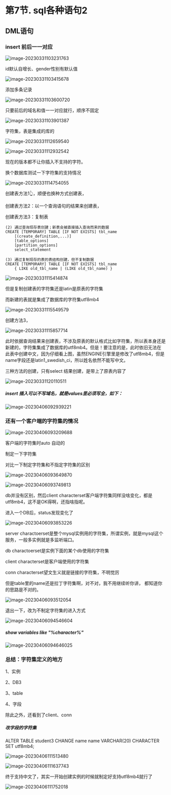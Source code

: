 # 第7节. sql各种语句2



## DML语句



### insert 前后一一对应

![image-20230331103231763](7-sql各种语句2.assets/image-20230331103231763.png)

id默认自增长、gender性别有默认值

![image-20230331103415678](7-sql各种语句2.assets/image-20230331103415678.png)

添加多条记录

![image-20230331103600720](7-sql各种语句2.assets/image-20230331103600720.png)

只要前后的域名和值一一对应就行，顺序不固定

![image-20230331103901387](7-sql各种语句2.assets/image-20230331103901387.png)

字符集，表是集成的库的

![image-20230331112659540](7-sql各种语句2.assets/image-20230331112659540.png)

![image-20230331112932542](7-sql各种语句2.assets/image-20230331112932542.png)

现在的版本都不让你插入不支持的字符。



换个数据库测试一下字符集的支持情况

![image-20230331114754055](7-sql各种语句2.assets/image-20230331114754055.png)

创建表方法1👆，顺便也换种方式创建表，

创建表方法2：以一个查询语句的结果来创建表，

创建表方法3：复制表

```
(2) 通过查询现存表创建；新表会被直接插入查询而来的数据 
CREATE [TEMPORARY] TABLE [IF NOT EXISTS] tbl_name
    [(create_definition,...)]	
    [table_options]
    [partition_options]	
    select_statement

(3) 通过复制现存的表的表结构创建，但不复制数据
CREATE [TEMPORARY] TABLE [IF NOT EXISTS] tbl_name 
    { LIKE old_tbl_name | (LIKE old_tbl_name) }

```

![image-20230331115414874](7-sql各种语句2.assets/image-20230331115414874.png)

但是复制创建表的字符集还是latin是原表的字符集

而新建的表就是集成了数据库的字符集utf8mb4

![image-20230331115549579](7-sql各种语句2.assets/image-20230331115549579.png)

创建方法3，

![image-20230331115857714](7-sql各种语句2.assets/image-20230331115857714.png)

此时依据查询结果来创建表，不涉及原表的默认格式比如字符集，所以表本身还是新建的，字符集集成了数据库的utf8mb4。但是！要注意的是，此时依旧无法在此表中创建中文，因为仔细看上图，虽然ENGINE引擎里是修改了utf8mb4，但是name字段还是latin1_swedish_ci，所以姓名依然不能写中文。

三种方法的创建，只有select 结果创建，是带上了原表内容了

![image-20230331120110511](7-sql各种语句2.assets/image-20230331120110511.png)



##### insert 插入可以不写域名，就是values里必须写全，如下：

![image-20230406092939221](7-sql各种语句2.assets/image-20230406092939221.png)



### 还有一个客户端的字符集的情况

![image-20230406093209688](7-sql各种语句2.assets/image-20230406093209688.png)

客户端的字符集时auto 自动的

制定一下字符集

对比一下制定字符集和不指定字符集的区别

![image-20230406093649870](7-sql各种语句2.assets/image-20230406093649870.png)

![image-20230406093749813](7-sql各种语句2.assets/image-20230406093749813.png)

db并没有区别，然后client characterset客户端字符集同样没啥变化，都是utf8mb4，这不是OK得啊，还指啥指呢。

进入一个DB后，status发现变化了



![image-20230406093853226](7-sql各种语句2.assets/image-20230406093853226.png)

server charactoerset是整个mysql实例用的字符集，所谓实例，就是mysql这个服务，一般多实例就是多监听端口。

db charactoerset是实例下面的某个db使用的字符集

client characterset是客户端使用的字符集

conn characterset望文生义就是链接的字符集，不明觉厉



但是table里的name还是拉丁字符集啊，对不对，我不用继续听你讲， 都知道你的思路是不对的。

![image-20230406093512054](7-sql各种语句2.assets/image-20230406093512054.png)



退出一下，改为不制定字符集的进入方式

![image-20230406094546604](7-sql各种语句2.assets/image-20230406094546604.png)

##### show variables like "%character%"

![image-20230406094646025](7-sql各种语句2.assets/image-20230406094646025.png)



### 总结：字符集定义的地方

1、实例

2、DB3

3、table

4、字段

除此之外，还看到了client、conn



##### 改字段的字符集

 ALTER TABLE student3 CHANGE name name VARCHAR(20) CHARACTER SET
 utf8mb4;

![image-20230406111513480](7-sql各种语句2.assets/image-20230406111513480.png)



![image-20230406111637743](7-sql各种语句2.assets/image-20230406111637743.png)

终于支持中文了，其实一开始创建实例的时候就制定好支持utf8mb4就行了

![image-20230406111752018](7-sql各种语句2.assets/image-20230406111752018.png)







